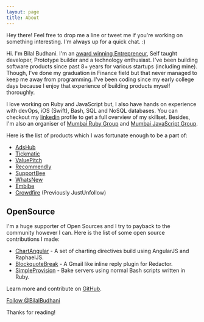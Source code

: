 ```yaml
---
layout: page
title: About
---
```


<p class="message">
  Hey there! Feel free to drop me a line or tweet me if you're working on something interesting. I'm always up for a quick chat. :)
</p>

Hi. I'm Bilal Budhani. I'm an [award winning Entrepreneur](/2013/01/13/star-young-entrepreneur-of-the-year-2013/), Self taught developer, Prototype builder and a technology enthusiast. I've been building software products since past 8+ years for various startups (including mine). Though, I've done my graduation in Finance field but that never managed to keep me away from programming. I've been coding since my early college days because I enjoy that experience of building products myself thoroughly.

I love working on Ruby and JavaScript but, I also have hands on experience with devOps, iOS (Swift), Bash, SQL and NoSQL databases. You can checkout my [linkedin](https://in.linkedin.com/in/bilalbudhani) profile to get a full overview of my skillset. Besides, I'm also an organiser of [Mumbai Ruby Group](https://www.meetup.com/MumbaiRB/) and [Mumbai JavaScript Group](https://www.meetup.com/Mumbai-JavaScript-Meetup/).

Here is the list of products which I was fortunate enough to be a part of:

* [AdsHub](http://adshub.net)
* [Tickmatic](http://tickmatic.in)
* [ValuePitch](http://valuepitch.com/)
* [Recommendly](http://recommend.ly/)
* [SupportBee](http://supportbee.com/)
* [WhatsNew](http://whatsnew.io/)
* [Embibe](http://embibe.com/)
* [Crowdfire](http://crowdfireapp.com/) (Previously JustUnfollow)

## OpenSource

I'm a huge supporter of Open Sources and I try to payback to the community however I can. Here is the list of some open source contributions I made:

* [ChartAngular](https://github.com/BilalBudhani/ChartAngular) - A set of charting directives build using AngularJS and RaphaelJS.
* [BlockquoteBreak](https://github.com/BilalBudhani/blockquote_break) - A Gmail like inline reply plugin for Redactor.
* [SimpleProvision](https://github.com/BilalBudhani/simple_provision) - Bake servers using normal Bash scripts written in Ruby.

Learn more and contribute on [GitHub](https://github.com/BilalBudhani).

<a href="https://twitter.com/BilalBudhani" class="twitter-follow-button" data-show-count="true" data-size="large">Follow @BilalBudhani</a>

<script>!function(d,s,id){var js,fjs=d.getElementsByTagName(s)[0],p=/^http:/.test(d.location)?'http':'https';if(!d.getElementById(id)){js=d.createElement(s);js.id=id;js.src=p+'://platform.twitter.com/widgets.js';fjs.parentNode.insertBefore(js,fjs);}}(document, 'script', 'twitter-wjs');</script>

Thanks for reading!
